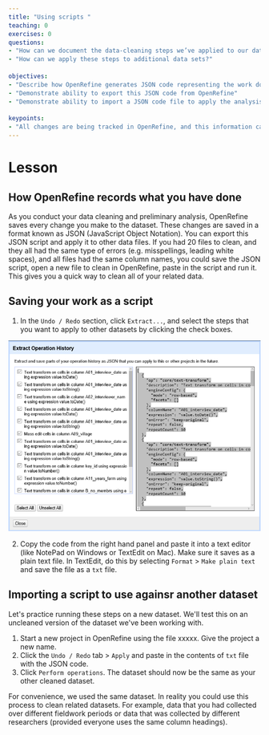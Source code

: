 ```yaml
---
title: "Using scripts "
teaching: 0
exercises: 0
questions:
- "How can we document the data-cleaning steps we’ve applied to our data?" 
- "How can we apply these steps to additional data sets?"

objectives:
- "Describe how OpenRefine generates JSON code representing the work done in an analysis session"
- "Demonstrate ability to export this JSON code from OpenRefine"
- "Demonstrate ability to import a JSON code file to apply the analysis to another dataset"

keypoints:
- "All changes are being tracked in OpenRefine, and this information can be used for scripts for future analyses or reproducing an analysis."
---
```


# Lesson

## How OpenRefine records what you have done

As you conduct your data cleaning and preliminary analysis, OpenRefine saves every change you make to the dataset. These 
changes are saved in a format known as JSON (JavaScript Object Notation). You can export this JSON script and apply it to other data files. If you had 20 files to clean, and they all had the same type of errors (e.g. misspellings, leading white spaces), and all
files had the same column names, you could save the JSON script, open a new file to clean in OpenRefine, paste in the script and run it.
This gives you a quick way to clean all of your related data.

## Saving your work as a script

1. In the `Undo / Redo` section, click `Extract...`, and select the steps that you want to apply to other datasets by clicking the check boxes. 

![History](../fig/OR_02_History.png)

2. Copy the code from the right hand panel and paste it into a text editor (like NotePad on Windows or TextEdit on Mac). Make sure it saves as a plain text file. In TextEdit, do this by selecting `Format` > `Make plain text` and save the file as a `txt` file. 

## Importing a script to use againsr another dataset

Let's practice running these steps on a new dataset. We'll test this on an uncleaned version of the dataset we've been working with. 

  
1. Start a new project in OpenRefine using the file xxxxx. Give the project a new name.  
2. Click the `Undo / Redo` tab > `Apply` and paste in the contents of `txt` file with the JSON code. 
3. Click `Perform operations`. The dataset should now be the same as your other cleaned dataset.

For convenience, we used the same dataset. In reality you could use this process to clean related datasets. For example, data that you had collected over different fieldwork periods or data that was collected by different researchers (provided everyone uses the same column headings).
